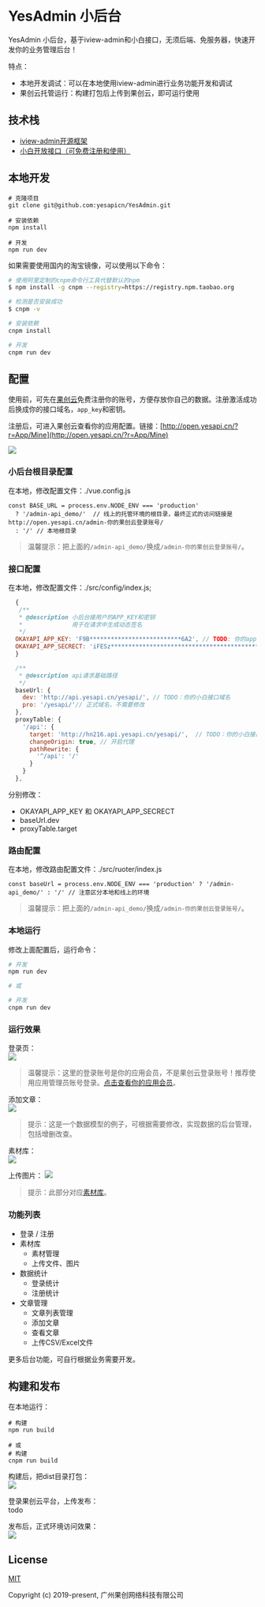 <!--
 * @Description: 
 * @Author: He Jiecong
 * @Date: 2019-12-12 18:07:55
 * @LastEditTime : 2019-12-30 19:54:46
 * @LastEditors  : He Jiecong
 -->
# YesAdmin 小后台


YesAdmin 小后台，基于iview-admin和小白接口，无须后端、免服务器，快速开发你的业务管理后台！  

特点： 
 + 本地开发调试：可以在本地使用iview-admin进行业务功能开发和调试  
 + 果创云托管运行：构建打包后上传到果创云，即可运行使用  

## 技术栈
 + [iview-admin开源框架](https://github.com/iview/iview-admin)
 + [小白开放接口（可免费注册和使用）](http://api.yesapi.cn/docs.php)

## 本地开发
```bush
# 克隆项目
git clone git@github.com:yesapicn/YesAdmin.git

# 安装依赖
npm install

# 开发
npm run dev
```

如果需要使用国内的淘宝镜像，可以使用以下命令：  
```bash
# 使用阿里定制的cnpm命令行工具代替默认的npm
$ npm install -g cnpm --registry=https://registry.npm.taobao.org

# 检测是否安装成功
$ cnpm -v

# 安装依赖
cnpm install

# 开发
cnpm run dev

```

## 配置

使用前，可先在[果创云](http://open.yesapi.cn/index.php?r=user/registration)免费注册你的账号，方便存放你自己的数据。注册激活成功后换成你的接口域名，```app_key```和密钥。  

注册后，可进入果创云查看你的应用配置。链接：[http://open.yesapi.cn/?r=App/Mine](http://open.yesapi.cn/?r=App/Mine)  

![](http://cd8.yesapi.net/yesyesapi_20201101115924_3e4826550b3de93ffbf72aeb7cde93c0.png)  


### 小后台根目录配置
在本地，修改配置文件：./vue.config.js  
```
const BASE_URL = process.env.NODE_ENV === 'production'
  ? '/admin-api_demo/'  // 线上的托管环境的根目录，最终正式的访问链接是 http://open.yesapi.cn/admin-你的果创云登录账号/
  : '/' // 本地根目录
```

> 温馨提示：把上面的```/admin-api_demo/```换成```/admin-你的果创云登录账号/```。  

### 接口配置  

在本地，修改配置文件：./src/config/index.js;
```javascript
  {
   /**
   * @description 小后台接用户的APP_KEY和密钥
   *              用于在请求中生成动态签名
   */
  OKAYAPI_APP_KEY: 'F9B**************************6A2', // TODO: 你的app_key
  OKAYAPI_APP_SECRECT: 'iFESz*********************************************************qW3nIPET', // TODO: 仅本地开发调试需要，构建时可置空
  }

  /**
   * @description api请求基础路径
   */
  baseUrl: {
    dev: 'http://api.yesapi.cn/yesapi/', // TODO：你的小白接口域名
    pro: '/yesapi/'// 正式域名，不需要修改
  },
  proxyTable: {
    '/api': {
      target: 'http://hn216.api.yesapi.cn/yesapi/',  // TODO：你的小白接口域名
      changeOrigin: true, // 开启代理
      pathRewrite: {
        '^/api': '/'
      }
    }
  },
```

分别修改：  
 + OKAYAPI_APP_KEY 和 OKAYAPI_APP_SECRECT  
 + baseUrl.dev  
 + proxyTable.target  

### 路由配置
在本地，修改路由配置文件：./src/ruoter/index.js  
```
const baseUrl = process.env.NODE_ENV === 'production' ? '/admin-api_demo/' : '/' // 注意区分本地和线上的环境
```

> 温馨提示：把上面的```/admin-api_demo/```换成```/admin-你的果创云登录账号/```。  

### 本地运行  
修改上面配置后，运行命令：  
```bash
# 开发
npm run dev

# 或

# 开发
cnpm run dev
```

### 运行效果

登录页：  
![](http://cdn7.okayapi.com/yesyesapi_20191230183821_318cf4fd4396d7119faf3ad8cc91aa0f.png)  

> 温馨提示：这里的登录账号是你的应用会员，不是果创云登录账号！推荐使用应用管理员账号登录。[点击查看你的应用会员](http://open.yesapi.cn/?r=Member/userManager)。  

添加文章：  
![](http://cdn7.okayapi.com/yesyesapi_20191230183840_cae4dcff24a31ad420b72082806faeed.png)  
> 提示：这是一个数据模型的例子，可根据需要修改，实现数据的后台管理，包括增删改查。  

素材库：  
![](http://cdn7.okayapi.com/yesyesapi_20191230183903_23dfa459cccac9f77abfe949026cf5fd.png)  

上传图片：
![](http://cdn7.okayapi.com/yesyesapi_20191230183921_7a8d12ede52d158799d0dd977a0002ac.png)  
> 提示：此部分对应[素材库](http://open.yesapi.cn/?r=Data/DocsRecord)。  

### 功能列表

- 登录 / 注册
- 素材库
    - 素材管理
    - 上传文件、图片
- 数据统计
    - 登录统计
    - 注册统计
- 文章管理
    - 文章列表管理
    - 添加文章
    - 查看文章
    - 上传CSV/Excel文件
  
更多后台功能，可自行根据业务需要开发。  

## 构建和发布 
在本地运行：  

```bush
# 构建 
npm run build

# 或
# 构建 
cnpm run build
```

构建后，把dist目录打包：  
![](http://cd8.yesapi.net/yesyesapi_20201101121506_466df0921ede2c84de89253b9d0db25c.png)  

登录果创云平台，上传发布：  
todo

发布后，正式环境访问效果：  
![](http://cd8.yesapi.net/yesyesapi_20201101122116_294baadabc26b5d0af49b6f8b88b4f4a.png)  



## License
[MIT](http://opensource.org/licenses/MIT)

Copyright (c) 2019-present, 广州果创网络科技有限公司
